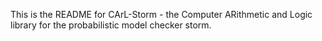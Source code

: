 This is the README for CArL-Storm - the Computer ARithmetic and Logic library for the probabilistic model checker storm.
